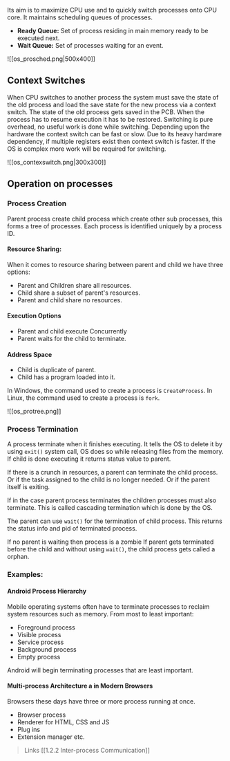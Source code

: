 Its aim is to maximize CPU use and to quickly switch processes onto CPU core. 
It maintains scheduling queues of processes.
- **Ready Queue:** Set of process residing in main memory ready to be executed next.
- **Wait Queue:** Set of processes waiting for an event. 

![[os_prosched.png|500x400]]

## Context Switches

When CPU switches to another process the system must save the state of the old process and load the save state for the new process via a context switch. The state of the old process gets saved in the PCB. 
When the process has to resume execution it has to be restored.
Switching is pure overhead, no useful work is done while switching. 
Depending upon the hardware the context switch can be fast or slow. Due to its heavy hardware dependency, if multiple registers exist then context switch is faster. 
If the OS is complex more work will be required for switching. 

![[os_contexswitch.png|300x300]]

## Operation on processes

### Process Creation
Parent process create child process which create other sub processes, this forms a tree of processes. Each process is identified uniquely by a process ID.

#### Resource Sharing:
When it comes to resource sharing between parent and child we have three options:
- Parent and Children share all resources.
- Child share a subset of parent's resources.
- Parent and child share no resources.

#### Execution Options
- Parent and child execute Concurrently 
- Parent waits for the child to terminate. 

#### Address Space
- Child is duplicate of parent.
- Child has a program loaded into it. 
  
In Windows, the command used to create a process is `CreateProcess`. In Linux, the command used to create a process is `fork`.

![[os_protree.png]]


### Process Termination

A process terminate when it finishes executing. It tells the OS to delete it by using `exit()` system call, OS does so while releasing files from the memory. 
If child is done executing it returns status value to parent.  

If there is a crunch in resources, a parent can terminate the child process. Or if the task assigned to the child is no longer needed. Or if the parent itself is exiting. 

If in the case parent process terminates the children processes must also terminate. This is called cascading termination which is done by the OS.

The parent can use `wait()` for the termination of child process. This returns the status info and pid of terminated process. 

If no parent is waiting then process is a zombie
If parent gets terminated before the child and without using `wait()`, the child process gets called a orphan.

###  Examples:

#### Android Process Hierarchy 
Mobile operating systems often have to terminate processes to reclaim system resources such as memory. From most to least important:
- Foreground process
- Visible process
- Service process
- Background process
- Empty process

Android will begin terminating processes that are least important.

#### Multi-process Architecture a in Modern Browsers
Browsers these days have three or more process running at once.
- Browser process
- Renderer for HTML, CSS and JS
- Plug ins
- Extension manager etc.

> Links
	[[1.2.2 Inter-process Communication]]
